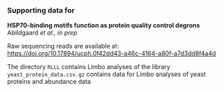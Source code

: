 ### Supporting data for  
**HSP70-binding motifs function as protein quality control degrons**  
Abildgaard _et al., in prep_  

Raw sequencing reads are available at:  
https://doi.org/10.17894/ucph.0f42dd43-a46c-4164-a80f-a7d3dd8f4a4d  

The directory `RLLL` contains Limbo analyses of the library  
`yeast_protein_data.csv.gz` contains data for Limbo analyses of yeast proteins and abundance data  
